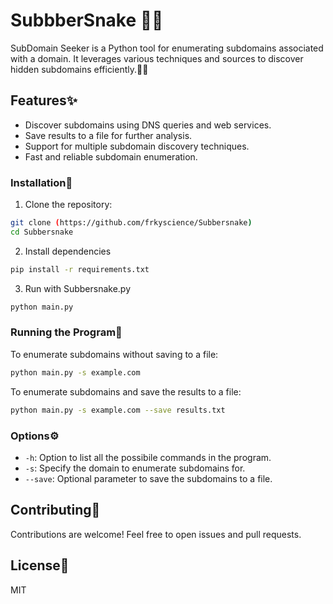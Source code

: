 # SubbberSnake 🐍👀

SubDomain Seeker is a Python tool for enumerating subdomains associated with a domain. It leverages various techniques and sources to discover hidden subdomains efficiently.🕵️‍♂️

## Features✨

- Discover subdomains using DNS queries and web services.
- Save results to a file for further analysis.
- Support for multiple subdomain discovery techniques.
- Fast and reliable subdomain enumeration.


### Installation🔧

1. Clone the repository:
```sh
git clone (https://github.com/frkyscience/Subbersnake)
cd Subbersnake
```
2. Install dependencies
```sh
pip install -r requirements.txt
```

3. Run with Subbersnake.py 
```sh
python main.py
```

### Running the Program🏃

To enumerate subdomains without saving to a file:
```sh
python main.py -s example.com
```


To enumerate subdomains and save the results to a file:
```sh
python main.py -s example.com --save results.txt
```

### Options⚙️
- `-h`: Option to list all the possibile commands in the program.
- `-s`: Specify the domain to enumerate subdomains for.
- `--save`: Optional parameter to save the subdomains to a file.

## Contributing🤝

Contributions are welcome! Feel free to open issues and pull requests.

## License📜

MIT
